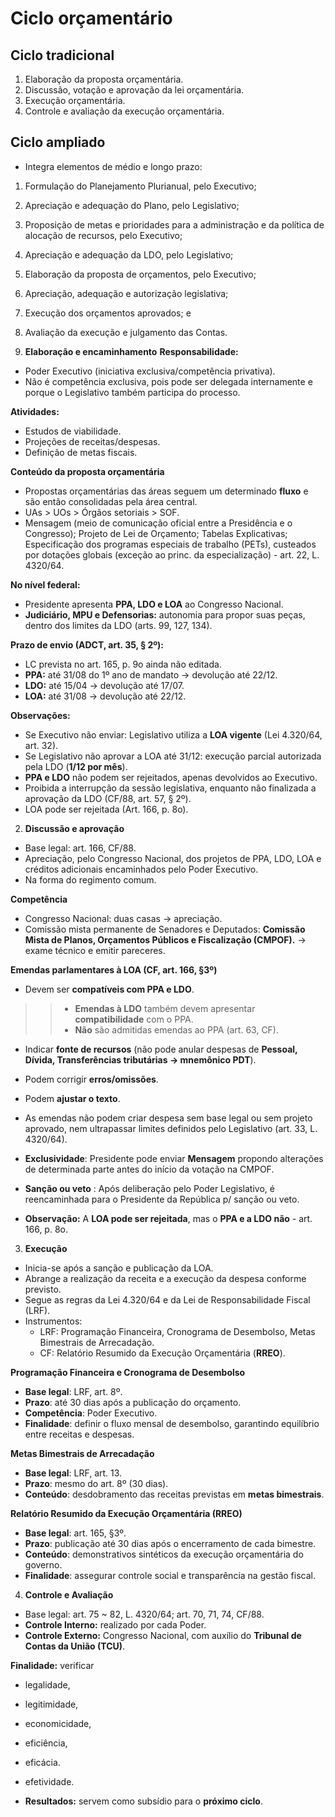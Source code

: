 # Ciclo orçamentário
## Ciclo tradicional
1. Elaboração da proposta orçamentária.
2. Discussão, votação e aprovação da lei orçamentária.
3. Execução orçamentária.
4. Controle e avaliação da execução orçamentária.

## Ciclo ampliado
- Integra elementos de médio e longo prazo:
1. Formulação do Planejamento Plurianual, pelo Executivo;
2. Apreciação e adequação do Plano, pelo Legislativo;
3. Proposição de metas e prioridades para a administração e da política de alocação de recursos, pelo Executivo;
4. Apreciação e adequação da LDO, pelo Legislativo;
5. Elaboração da proposta de orçamentos, pelo Executivo;
6. Apreciação, adequação e autorização legislativa;
7. Execução dos orçamentos aprovados; e
8. Avaliação da execução e julgamento das Contas.

1. **Elaboração e encaminhamento**
**Responsabilidade:** 
- Poder Executivo (iniciativa exclusiva/competência privativa). 
- Não é competência exclusiva, pois pode ser delegada internamente e porque o Legislativo também participa do processo.
 
**Atividades:**  
- Estudos de viabilidade.  
- Projeções de receitas/despesas.  
- Definição de metas fiscais.  

**Conteúdo da proposta orçamentária**
- Propostas orçamentárias das áreas seguem um determinado **fluxo** e são então consolidadas pela área central.
- UAs > UOs > Órgãos setoriais > SOF.
- Mensagem (meio de comunicação oficial entre a Presidência e o Congresso); Projeto de Lei de Orçamento; Tabelas Explicativas; Especificação dos programas especiais de trabalho (PETs), custeados por dotações globais (exceção ao princ. da especialização) - art. 22, L. 4320/64.

**No nível federal:**  
- Presidente apresenta **PPA, LDO e LOA** ao Congresso Nacional.  
- **Judiciário, MPU e Defensorias:** autonomia para propor suas peças, dentro dos limites da LDO (arts. 99, 127, 134). 

**Prazo de envio (ADCT, art. 35, § 2º):**  
- LC prevista no art. 165, p. 9o ainda não editada.
- **PPA:** até 31/08 do 1º ano de mandato → devolução até 22/12.  
- **LDO:** até 15/04 → devolução até 17/07.  
- **LOA:** até 31/08 → devolução até 22/12.  

**Observações:**  
- Se Executivo não enviar: Legislativo utiliza a **LOA vigente** (Lei 4.320/64, art. 32).  
- Se Legislativo não aprovar a LOA até 31/12: execução parcial autorizada pela LDO (**1/12 por mês**).  
- **PPA e LDO** não podem ser rejeitados, apenas devolvidos ao Executivo.  
- Proibida a interrupção da sessão legislativa, enquanto não finalizada a aprovação da LDO (CF/88, art. 57, § 2º).
- LOA  pode ser rejeitada (Art. 166, p. 8o).

2. **Discussão e aprovação**
- Base legal: art. 166, CF/88. 
- Apreciação, pelo Congresso Nacional, dos projetos de PPA, LDO, LOA e créditos adicionais encaminhados pelo Poder Executivo. 
- Na forma do regimento comum.

**Competência** 
- Congresso Nacional: duas casas -> apreciação.
- Comissão mista permanente de Senadores e Deputados: **Comissão Mista de Planos, Orçamentos Públicos e Fiscalização (CMPOF).**  -> exame técnico e emitir pareceres.

**Emendas parlamentares à LOA (CF, art. 166, §3º)**
- Devem ser **compatíveis com PPA e LDO**.  
>> - **Emendas à LDO** também devem apresentar **compatibilidade** com o PPA. 
>> - **Não** são admitidas emendas ao PPA (art. 63, CF).
- Indicar **fonte de recursos** (não pode anular despesas de **Pessoal, Dívida, Transferências tributárias → mnemônico PDT**).  
- Podem corrigir **erros/omissões**.  
- Podem **ajustar o texto**.  
- As emendas não podem criar despesa sem base legal ou sem projeto aprovado, nem ultrapassar limites definidos pelo Legislativo (art. 33, L. 4320/64).

- **Exclusividade**: Presidente pode enviar **Mensagem** propondo alterações de determinada parte antes do início da votação na CMPOF.  
- **Sanção ou veto** : Após deliberação pelo Poder Legislativo, é reencaminhada para o Presidente da República p/ sanção ou veto.
- **Observação:** A **LOA pode ser rejeitada**, mas o **PPA e a LDO não** - art. 166, p. 8o.

3. **Execução**
- Inicia-se após a sanção e publicação da LOA.
- Abrange a realização da receita e a execução da despesa conforme previsto.
- Segue as regras da Lei 4.320/64 e da Lei de Responsabilidade Fiscal (LRF).
- Instrumentos: 
    - LRF: Programação Financeira, Cronograma de Desembolso, Metas Bimestrais de Arrecadação.
    - CF: Relatório Resumido da Execução Orçamentária (**RREO**).

**Programação Financeira e Cronograma de Desembolso**
- **Base legal**: LRF, art. 8º.  
- **Prazo**: até 30 dias após a publicação do orçamento.  
- **Competência**: Poder Executivo.  
- **Finalidade**: definir o fluxo mensal de desembolso, garantindo equilíbrio entre receitas e despesas.  

**Metas Bimestrais de Arrecadação**
- **Base legal**: LRF, art. 13.  
- **Prazo**: mesmo do art. 8º (30 dias).  
- **Conteúdo**: desdobramento das receitas previstas em **metas bimestrais**.

**Relatório Resumido da Execução Orçamentária (RREO)**
- **Base legal**: art. 165, §3º.  
- **Prazo**: publicação até 30 dias após o encerramento de cada bimestre.  
- **Conteúdo**: demonstrativos sintéticos da execução orçamentária do governo.  
- **Finalidade**: assegurar controle social e transparência na gestão fiscal.  

4. **Controle e Avaliação**
- Base legal: art. 75 ~ 82, L. 4320/64; art. 70, 71, 74, CF/88.
- **Controle Interno:** realizado por cada Poder.  
- **Controle Externo:** Congresso Nacional, com auxílio do **Tribunal de Contas da União (TCU)**.  

**Finalidade:** verificar  
- legalidade,  
- legitimidade,  
- economicidade,  
- eficiência,  
- eficácia.  
- efetividade.

- **Resultados:** servem como subsídio para o **próximo ciclo**.  
